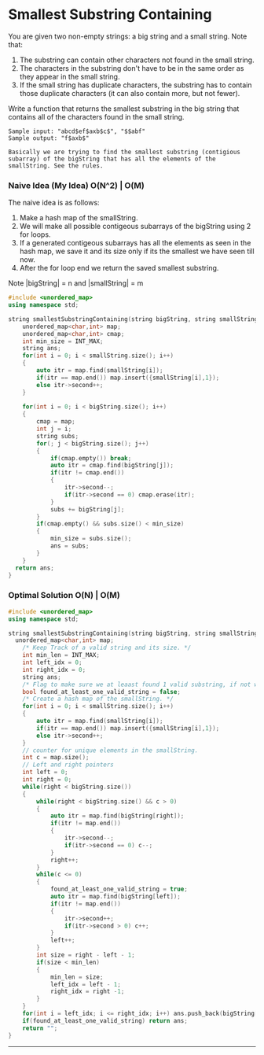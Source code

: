 # Smallest Substring Containing
You are given two non-empty strings: a big string and a small string. Note that:
1. The substring can contain other characters not found in the small string.
2. The characters in the substring don't have to be in the same order as they appear in the small string.
3. If the small string has duplicate characters, the substring has to contain those duplicate characters (it can also contain more, but not fewer).

Write a function that returns the smallest substring in the big string that contains all of the characters found in the small string. 

```
Sample input: "abcd$ef$axb$c$", "$$abf"
Sample output: "f$axb$"

Basically we are trying to find the smallest substring (contigious subarray) of the bigString that has all the elements of the smallString. See the rules.
```
### __Naive Idea (My Idea) O(N^2) | O(M)__
The naive idea is as follows:
1. Make a hash map of the smallString.
2. We will make all possible contigeous subarrays of the bigString using 2 for loops.
3. If a generated contigeous subarrays  has all the elements as seen in the hash map, we save it and its size only if its the smallest we have seen till now.
4. After the for loop end we return the saved smallest substring.

Note |bigString| = n and |smallString| = m
```C++
#include <unordered_map>
using namespace std;

string smallestSubstringContaining(string bigString, string smallString) {
	unordered_map<char,int> map;
	unordered_map<char,int> cmap;
	int min_size = INT_MAX;
	string ans;
	for(int i = 0; i < smallString.size(); i++)
	{
		auto itr = map.find(smallString[i]);
		if(itr == map.end()) map.insert({smallString[i],1});
		else itr->second++;
	}
	
	for(int i = 0; i < bigString.size(); i++)
	{
		cmap = map;
		int j = i;
		string subs;
		for(; j < bigString.size(); j++)
		{
			if(cmap.empty()) break;
			auto itr = cmap.find(bigString[j]);
			if(itr != cmap.end())
			{
				itr->second--;
				if(itr->second == 0) cmap.erase(itr);
			}
			subs += bigString[j];
		}
		if(cmap.empty() && subs.size() < min_size)
		{
			min_size = subs.size();
			ans = subs;
		}
	}
  return ans;
}
```
### __Optimal Solution O(N) | O(M)__ 




```C++
#include <unordered_map>
using namespace std;

string smallestSubstringContaining(string bigString, string smallString) {
  unordered_map<char,int> map;
	/* Keep Track of a valid string and its size. */
	int min_len = INT_MAX;
	int left_idx = 0;
	int right_idx = 0;
    string ans;
	/* Flag to make sure we at leaast found 1 valid substring, if not we return blank string at the end.*/
	bool found_at_least_one_valid_string = false;
	/* Create a hash map of the smallString. */
	for(int i = 0; i < smallString.size(); i++)
	{
		auto itr = map.find(smallString[i]);
		if(itr == map.end()) map.insert({smallString[i],1});
		else itr->second++;
	}
	// counter for unique elements in the smallString.
	int c = map.size();
	// Left and right pointers
	int left = 0;
	int right = 0;
	while(right < bigString.size())
	{
		while(right < bigString.size() && c > 0)
		{
			auto itr = map.find(bigString[right]);
			if(itr != map.end())
			{
				itr->second--;
				if(itr->second == 0) c--;
			}
			right++;
		}
		while(c <= 0)
		{
			found_at_least_one_valid_string = true;
			auto itr = map.find(bigString[left]);
			if(itr != map.end())
			{
				itr->second++;
				if(itr->second > 0) c++;
			}
			left++;
		}
		int size = right - left - 1;
		if(size < min_len)
		{
			min_len = size;
			left_idx = left - 1;
			right_idx = right -1;
		}
	}
	for(int i = left_idx; i <= right_idx; i++) ans.push_back(bigString[i]);
	if(found_at_least_one_valid_string) return ans;
    return "";
}
```
---